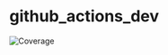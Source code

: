 # github_actions_dev
![Coverage](https://raw.githubusercontent.com/<your-username>/<your-repo>/python-coverage-comment-action-data/badge.svg)